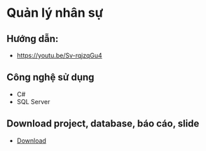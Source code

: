 # Quản lý nhân sự

## Hướng dẫn: 
- https://youtu.be/Sv-rqjzqGu4

## Công nghệ sử dụng
- C#
- SQL Server

## Download project, database, báo cáo, slide
- [Download](https://github.com/anhdh-gh/Quan-ly-nhan-su/releases/tag/1.0)

